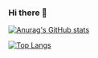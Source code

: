 ### Hi there 👋

[![Anurag's GitHub stats](https://github-readme-stats.vercel.app/api?username=AironRuda)](https://github.com/anuraghazra/github-readme-stats)


[![Top Langs](https://github-readme-stats.vercel.app/api/top-langs/?username=AironRuda)](https://github.com/anuraghazra/github-readme-stats)

<i class="devicon-css3-plain"></i>

<!--
**AironRuda/AironRuda** is a ✨ _special_ ✨ repository because its `README.md` (this file) appears on your GitHub profile.

Here are some ideas to get you started:

- 🔭 I’m currently working on ...
- 🌱 I’m currently learning ...
- 👯 I’m looking to collaborate on ...
- 🤔 I’m looking for help with ...
- 💬 Ask me about ...
- 📫 How to reach me: ...
- 😄 Pronouns: ...
- ⚡ Fun fact: ...
-->
